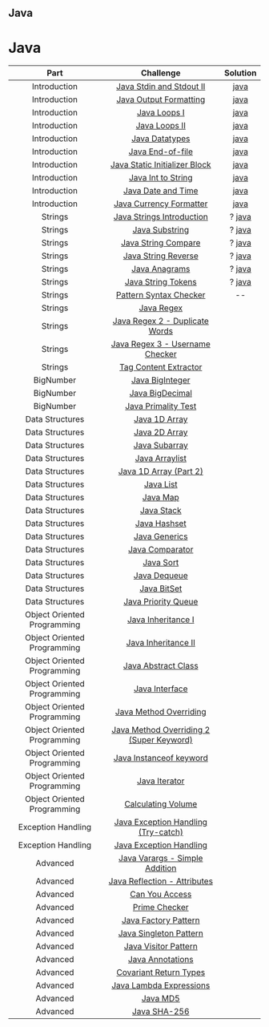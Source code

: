 ## Java

# Java

|            Part             |                                                         Challenge                                                        |                                                                                          Solution                                                                                        |
|:---------------------------:|:------------------------------------------------------------------------------------------------------------------------:|:---------------------------------------------------------------------------------------------------------------------------------------------------------------------------------------:|
|         Introduction        | [Java Stdin and Stdout II](https://www.hackerrank.com/challenges/java-stdin-stdout)                                      | [java](https://github.com/h-xDF/HackerRank/tree/master/Java/Introduction/JavaStdin)                                      |
|         Introduction        | [Java Output Formatting](https://www.hackerrank.com/challenges/java-output-formatting)                                   | [java](https://github.com/h-xDF/HackerRank/tree/master/Java/Introduction/JavaOutoutFormatting)                                            |
|         Introduction        | [Java Loops I](https://www.hackerrank.com/challenges/java-loops-i)                                                       | [java](https://github.com/h-xDF/HackerRank/tree/master/Java/Introduction/JavaLoopsI)                                                      |
|         Introduction        | [Java Loops II](https://www.hackerrank.com/challenges/java-loops)                                                        | [java](https://github.com/h-xDF/HackerRank/tree/master/Java/Introduction/JavaLoopsII)                                                     |
|         Introduction        | [Java Datatypes](https://www.hackerrank.com/challenges/java-datatypes)                                                   | [java](https://github.com/h-xDF/HackerRank/tree/master/Java/Introduction/JavaDataTypes)                                                      |
|         Introduction        | [Java End-of-file](https://www.hackerrank.com/challenges/java-end-of-file)                                               | [java](https://github.com/h-xDF/HackerRank/tree/master/Java/Introduction/JavaEndOfFile)                                                    |
|         Introduction        | [Java Static Initializer Block](https://www.hackerrank.com/challenges/java-static-initializer-block)                     | [java](https://github.com/h-xDF/HackerRank/tree/master/Java/Introduction/JavaStaticInitializerBlock)                                   |
|         Introduction        | [Java Int to String](https://www.hackerrank.com/challenges/java-int-to-string)                                           | [java](https://github.com/h-xDF/HackerRank/tree/master/Java/Introduction/JavaIntToString)                                              |
|         Introduction        | [Java Date and Time](https://www.hackerrank.com/challenges/java-date-and-time)                                           | [java](https://github.com/h-xDF/HackerRank/tree/master/Java/Introduction/JavaDataTypes)                                              |
|         Introduction        | [Java Currency Formatter](https://www.hackerrank.com/challenges/java-currency-formatter)                                 | [java](https://github.com/h-xDF/HackerRank/tree/master/Java/Introduction/JavaCurrencyFormatter)                                           |
|           Strings           | [Java Strings Introduction](https://www.hackerrank.com/challenges/java-strings-introduction)                             |  ? [java](https://github.com/h-xDF/HackerRank/tree/master/Java/Strings/JavaStringsIntroduction)                                              |
|           Strings           | [Java Substring](https://www.hackerrank.com/challenges/java-substring)                                                   |  ? [java](https://github.com/h-xDF/HackerRank/tree/master/Java/Strings/JavaSubstring)                                                           |
|           Strings           | [Java String Compare](https://www.hackerrank.com/challenges/java-string-compare)                                         |  ? [java](https://github.com/h-xDF/HackerRank/tree/master/Java/Strings/JavaStringCompare)                                                    |
|           Strings           | [Java String Reverse](https://www.hackerrank.com/challenges/java-string-reverse)                                         |  ? [java](https://github.com/h-xDF/HackerRank/tree/master/Java/Strings/JavaStringReverse)                                                    |
|           Strings           | [Java Anagrams](https://www.hackerrank.com/challenges/java-anagrams)                                                     |  ? [java](https://github.com/h-xDF/HackerRank/tree/master/Java/Strings/JavaAnagrams)                                                            |
|           Strings           | [Java String Tokens](https://www.hackerrank.com/challenges/java-string-tokens)                                           |  ? [java](https://github.com/h-xDF/HackerRank/tree/master/Java/Strings/JavaStringTokens)                                                     |
|           Strings           | [Pattern Syntax Checker](https://www.hackerrank.com/challenges/pattern-syntax-checker)                                   | -\-                                                |
|           Strings           | [Java Regex](https://www.hackerrank.com/challenges/java-regex)                                                           |                                                            |
|           Strings           | [Java Regex 2 - Duplicate Words](https://www.hackerrank.com/challenges/duplicate-word)                                   |                                  |
|           Strings           | [Java Regex 3 - Username Checker](https://www.hackerrank.com/challenges/valid-username-checker)                          |                            |
|           Strings           | [Tag Content Extractor](https://www.hackerrank.com/challenges/tag-content-extractor)                                     |                                                 |
|          BigNumber          | [Java BigInteger](https://www.hackerrank.com/challenges/java-biginteger)                                                 |                                                         |
|          BigNumber          | [Java BigDecimal](https://www.hackerrank.com/challenges/java-bigdecimal)                                                 |                                                        |
|          BigNumber          | [Java Primality Test](https://www.hackerrank.com/challenges/java-primality-test)                                         |   |
|       Data Structures       | [Java 1D Array](https://www.hackerrank.com/challenges/java-1d-array-introduction)                                        |    |
|       Data Structures       | [Java 2D Array](https://www.hackerrank.com/challenges/java-2d-array)                                                     |   |
|       Data Structures       | [Java Subarray](https://www.hackerrank.com/challenges/java-negative-subarray)                                            |   |
|       Data Structures       | [Java Arraylist](https://www.hackerrank.com/challenges/java-arraylist)                                                   |   |
|       Data Structures       | [Java 1D Array (Part 2)](https://www.hackerrank.com/challenges/java-1d-array)                                            |   |
|       Data Structures       | [Java List](https://www.hackerrank.com/challenges/java-list)                                                             |   |
|       Data Structures       | [Java Map](https://www.hackerrank.com/challenges/phone-book)                                                             |   |
|       Data Structures       | [Java Stack](https://www.hackerrank.com/challenges/java-stack)                                                           |   |
|       Data Structures       | [Java Hashset](https://www.hackerrank.com/challenges/java-hashset)                                                       |   |
|       Data Structures       | [Java Generics](https://www.hackerrank.com/challenges/java-generics)                                                     |   |
|       Data Structures       | [Java Comparator](https://www.hackerrank.com/challenges/java-comparator)                                                 |   |
|       Data Structures       | [Java Sort](https://www.hackerrank.com/challenges/java-sort)                                                             |   |
|       Data Structures       | [Java Dequeue](https://www.hackerrank.com/challenges/java-dequeue)                                                       |   |
|       Data Structures       | [Java BitSet](https://www.hackerrank.com/challenges/java-bitset)                                                         |   |
|       Data Structures       | [Java Priority Queue](https://www.hackerrank.com/challenges/java-priority-queue)                                         |   |
| Object Oriented Programming | [Java Inheritance I](https://www.hackerrank.com/challenges/java-inheritance-1)                                           |    |
| Object Oriented Programming | [Java Inheritance II](https://www.hackerrank.com/challenges/java-inheritance-2)                                          |   |
| Object Oriented Programming | [Java Abstract Class](https://www.hackerrank.com/challenges/java-abstract-class)                                         |   |
| Object Oriented Programming | [Java Interface](https://www.hackerrank.com/challenges/java-interface)                                                   |   |
| Object Oriented Programming | [Java Method Overriding](https://www.hackerrank.com/challenges/java-method-overriding)                                   |   |
| Object Oriented Programming | [Java Method Overriding 2 (Super Keyword)](https://www.hackerrank.com/challenges/java-method-overriding-2-super-keyword) |   |
| Object Oriented Programming | [Java Instanceof keyword](https://www.hackerrank.com/challenges/java-instanceof-keyword)                                 |   |
| Object Oriented Programming | [Java Iterator](https://www.hackerrank.com/challenges/java-iterator)                                                     |   |
| Object Oriented Programming | [Calculating Volume](https://www.hackerrank.com/challenges/calculating-volume)                                           |   |
|      Exception Handling     | [Java Exception Handling (Try-catch)](https://www.hackerrank.com/challenges/java-exception-handling-try-catch)           |   |
|      Exception Handling     | [Java Exception Handling](https://www.hackerrank.com/challenges/java-exception-handling)                                 |   |
|           Advanced          | [Java Varargs - Simple Addition](https://www.hackerrank.com/challenges/simple-addition-varargs)                          |   |
|           Advanced          | [Java Reflection - Attributes](https://www.hackerrank.com/challenges/java-reflection-attributes)                         |   |
|           Advanced          | [Can You Access](https://www.hackerrank.com/challenges/can-you-access)                                                   |   |
|           Advanced          | [Prime Checker](https://www.hackerrank.com/challenges/prime-checker)                                                     |   |
|           Advanced          | [Java Factory Pattern](https://www.hackerrank.com/challenges/java-factory)                                               |   |
|           Advanced          | [Java Singleton Pattern](https://www.hackerrank.com/challenges/java-singleton)                                           |   |
|           Advanced          | [Java Visitor Pattern](https://www.hackerrank.com/challenges/java-vistor-pattern)                                        |   |
|           Advanced          | [Java Annotations](https://www.hackerrank.com/challenges/java-annotations)                                               |   |
|           Advanced          | [Covariant Return Types](https://www.hackerrank.com/challenges/java-covariance)                                          |   |
|           Advanced          | [Java Lambda Expressions](https://www.hackerrank.com/challenges/java-lambda-expressions)                                 |   |
|           Advanced          | [Java MD5](https://www.hackerrank.com/challenges/java-md5)                                                               |   |
|           Advanced          | [Java SHA-256](https://www.hackerrank.com/challenges/sha-256)                                                            |   |